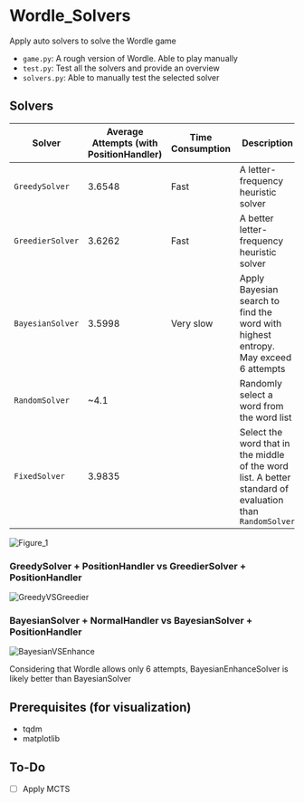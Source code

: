 # Wordle_Solvers

Apply auto solvers to solve the Wordle game
- `game.py`: A rough version of Wordle. Able to play manually
- `test.py`: Test all the solvers and provide an overview
- `solvers.py`: Able to manually test the selected solver

## Solvers
| Solver | Average Attempts (with PositionHandler) | Time Consumption | Description |
| ------ | ---------------- | ---------------- | ----------- |
| `GreedySolver` | 3.6548 | Fast | A letter-frequency heuristic solver |
| `GreedierSolver` | 3.6262 | Fast | A better letter-frequency heuristic solver |
| `BayesianSolver` | 3.5998 | Very slow | Apply Bayesian search to find the word with highest entropy. May exceed 6 attempts |
| `RandomSolver` | ~4.1 | | Randomly select a word from the word list |
| `FixedSolver` | 3.9835 | | Select the word that in the middle of the word list. A better standard of evaluation than `RandomSolver` |

![Figure_1](https://github.com/user-attachments/assets/d2270ae9-5ec0-4930-8a4d-258972c6cb88)
### GreedySolver + PositionHandler vs GreedierSolver + PositionHandler
![GreedyVSGreedier](https://github.com/user-attachments/assets/cd513b02-cefe-4b41-ada6-4beeeb4d8f93)

### BayesianSolver + NormalHandler vs BayesianSolver + PositionHandler
![BayesianVSEnhance](https://github.com/user-attachments/assets/e0f6c9b3-4ee9-46cd-8eb5-1d4c967b2a81)

Considering that Wordle allows only 6 attempts, BayesianEnhanceSolver is likely better than BayesianSolver

## Prerequisites (for visualization)
- tqdm 
- matplotlib

## To-Do
- [ ] Apply MCTS


